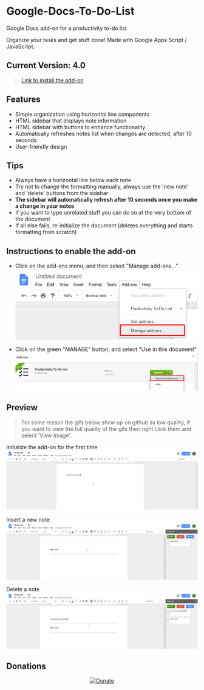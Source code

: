 # Google-Docs-To-Do-List
Google Docs add-on for a productivity to-do list

Organize your tasks and get stuff done! Made with Google Apps Script / JavaScript.

## Current Version: 4.0
>[Link to install the add-on](https://chrome.google.com/webstore/detail/productivity-to-do-list/olfopklkiancnconcnodccbbjiianpee?utm_source=permalink)

## Features
- Simple organization using horizontal line components
- HTML sidebar that displays note information
- HTML sidebar with buttons to enhance functionality
- Automatically refreshes notes list when changes are detected, after 10 seconds
- User-friendly design

## Tips
- Always have a horizontal line below each note
- Try not to change the formatting manually, always use the 'new note' and 'delete' buttons from the sidebar
- **The sidebar will automatically refresh after 10 seconds once you make a change in your notes**
- If you want to type unrelated stuff you can do so at the very bottom of the document
- If all else fails, re-initialize the document (deletes everything and starts formatting from scratch)

## Instructions to enable the add-on
- Click on the add-ons menu, and then select "Manage add-ons..."
![alt tag](https://github.com/milan102/Google-Docs-To-Do-List/blob/master/preview/using_addon_instruction1.png)

- Click on the green "MANAGE" button, and select "Use in this document"
![alt tag](https://github.com/milan102/Google-Docs-To-Do-List/blob/master/preview/using_addon_instruction2.png)


## Preview
>For some reason the gifs below show up on github as low quality, if you want to view the full quality of the gifs then right click them and select 'View Image'.

Initialize the add-on for the first time
![alt tag](https://github.com/milan102/Google-Docs-To-Do-List/blob/master/preview/gdocs-add-on-initialize.gif)

Insert a new note
![alt tag](https://github.com/milan102/Google-Docs-To-Do-List/blob/master/preview/gdocs-add-on-insert.gif)

Delete a note
![alt tag](https://github.com/milan102/Google-Docs-To-Do-List/blob/master/preview/gdocs-add-on-delete.gif)


## Donations
<p align="center">
<a href="https://www.paypal.com/cgi-bin/webscr?cmd=_donations&business=HL3P4UC2JKEAN&lc=US&item_name=Milan%27s%20Software&currency_code=USD&bn=PP%2dDonationsBF%3abtn_donateCC_LG%2egif%3aNonHosted"><img src="https://www.paypalobjects.com/en_US/i/btn/btn_donateCC_LG.gif" alt="Donate"/></a>
</p>
